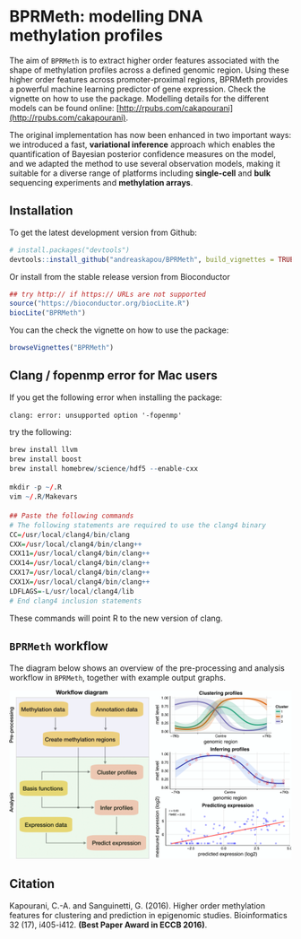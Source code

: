 # BPRMeth: modelling DNA methylation profiles

The aim of `BPRMeth` is to extract higher order features associated with the shape of methylation profiles across a defined genomic region. Using these higher order features across promoter-proximal regions, BPRMeth provides a powerful machine learning predictor of gene expression. Check the vignette on how to use the package. Modelling details for the different models can be found online: [http://rpubs.com/cakapourani](http://rpubs.com/cakapourani).

The original implementation has now been enhanced in two important ways: we introduced a fast, __variational inference__ approach which enables the quantification of Bayesian posterior confidence measures on the model, and we adapted the method to use several observation models, making it suitable for a diverse range of platforms including __single-cell__ and __bulk__ sequencing experiments and __methylation arrays__. 


## Installation
To get the latest development version from Github:

```R
# install.packages("devtools")
devtools::install_github("andreaskapou/BPRMeth", build_vignettes = TRUE)
```

Or install from the stable release version from Bioconductor
```R
## try http:// if https:// URLs are not supported
source("https://bioconductor.org/biocLite.R")
biocLite("BPRMeth")
```

You can the check the vignette on how to use the package:
```R
browseVignettes("BPRMeth")
```

## Clang / fopenmp error for Mac users
If you get the following error when installing the package:

`clang: error: unsupported option '-fopenmp'`

try the following:
```R
brew install llvm
brew install boost
brew install homebrew/science/hdf5 --enable-cxx

mkdir -p ~/.R
vim ~/.R/Makevars

## Paste the following commands
# The following statements are required to use the clang4 binary
CC=/usr/local/clang4/bin/clang
CXX=/usr/local/clang4/bin/clang++
CXX11=/usr/local/clang4/bin/clang++
CXX14=/usr/local/clang4/bin/clang++
CXX17=/usr/local/clang4/bin/clang++
CXX1X=/usr/local/clang4/bin/clang++
LDFLAGS=-L/usr/local/clang4/lib
# End clang4 inclusion statements
```
These commands will point R to the new version of clang.


## `BPRMeth` workflow

The diagram below shows an overview of the pre-processing and analysis workflow in `BPRMeth`, together with example output graphs.

![Diagram outlining the schematic workflow of BPRMeth (left) with example output graphs (right).](inst/figures/bprmeth-workflow.png)

## Citation
Kapourani, C.-A. and Sanguinetti, G. (2016). Higher order methylation features for clustering and prediction in epigenomic studies. Bioinformatics 32 (17), i405-i412. **(Best Paper Award
in ECCB 2016)**.
